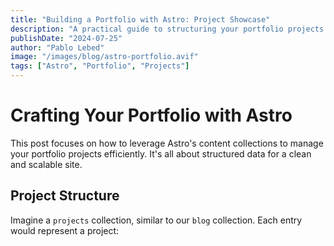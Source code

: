 ```yaml
---
title: "Building a Portfolio with Astro: Project Showcase"
description: "A practical guide to structuring your portfolio projects using Astro's content collections."
publishDate: "2024-07-25"
author: "Pablo Lebed"
image: "/images/blog/astro-portfolio.avif"
tags: ["Astro", "Portfolio", "Projects"]
---
```


# Crafting Your Portfolio with Astro

This post focuses on how to leverage Astro's content collections to manage your portfolio projects efficiently.
It's all about structured data for a clean and scalable site.

## Project Structure

Imagine a `projects` collection, similar to our `blog` collection. Each entry would represent a project: